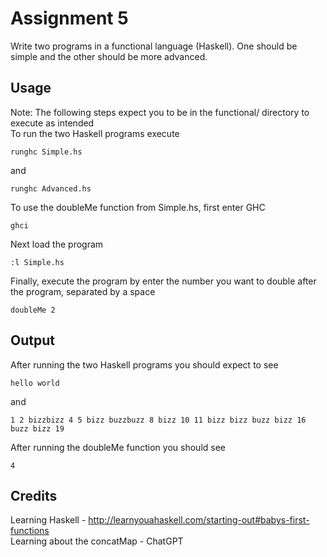 # Assignment 5

Write two programs in a functional language (Haskell). One should be simple and the other should be more advanced.

## Usage

Note: The following steps expect you to be in the functional/ directory to execute as intended  
To run the two Haskell programs execute

```terminal
runghc Simple.hs
```

and

```terminal
runghc Advanced.hs
```

To use the doubleMe function from Simple.hs, first enter GHC

```terminal
ghci
```

Next load the program

```ghci
:l Simple.hs
```

Finally, execute the program by enter the number you want to double after the program, separated by a space

```ghci
doubleMe 2
```

## Output

After running the two Haskell programs you should expect to see

```terminal
hello world
```

and

```terminal
1 2 bizzbizz 4 5 bizz buzzbuzz 8 bizz 10 11 bizz bizz buzz bizz 16 buzz bizz 19
```

After running the doubleMe function you should see

```ghci
4
```

## Credits

Learning Haskell - http://learnyouahaskell.com/starting-out#babys-first-functions  
Learning about the concatMap - ChatGPT

